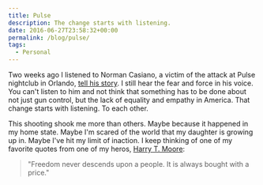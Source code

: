 ```yaml
---
title: Pulse
description: The change starts with listening.
date: 2016-06-27T23:58:32+00:00
permalink: /blog/pulse/
tags:
  - Personal
---
```


Two weeks ago I listened to Norman Casiano, a victim of the attack at Pulse nightclub in Orlando, [tell his story](https://www.facebook.com/nytimes/videos/10150827346724999/). I still hear the fear and force in his voice. You can't listen to him and not think that something has to be done about not just gun control, but the lack of equality and empathy in America. That change starts with listening. To each other.

This shooting shook me more than others. Maybe because it happened in my home state. Maybe I'm scared of the world that my daughter is growing up in. Maybe I've hit my limit of inaction. I keep thinking of one of my favorite quotes from one of my heros, [Harry T. Moore](http://www.harryharriettemoore.org):

> "Freedom never descends upon a people. It is always bought with a price."

